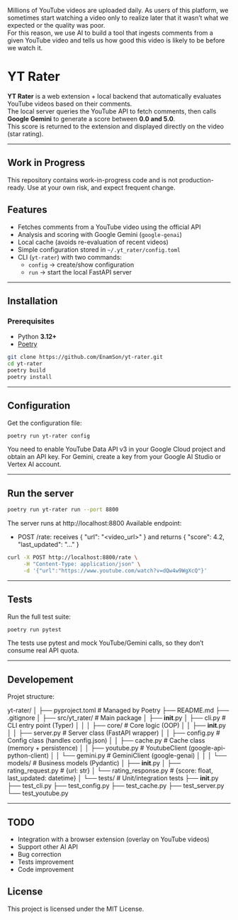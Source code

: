 Millions of YouTube videos are uploaded daily. As users of this platform, we sometimes start
watching a video only to realize later that it wasn’t what we expected or the quality was poor.  
For this reason, we use AI to build a tool that ingests comments from a given YouTube video
and tells us how good this video is likely to be before we watch it.

# YT Rater

**YT Rater** is a web extension + local backend that automatically evaluates YouTube videos
based on their comments.  
The local server queries the YouTube API to fetch comments, then calls **Google Gemini**
to generate a score between **0.0 and 5.0**.  
This score is returned to the extension and displayed directly on the video (star rating).

---

## Work in Progress

This repository contains work-in-progress code and is not production-ready.
Use at your own risk, and expect frequent change.

## Features

- Fetches comments from a YouTube video using the official API  
- Analysis and scoring with Google Gemini (`google-genai`)  
- Local cache (avoids re-evaluation of recent videos)  
- Simple configuration stored in `~/.yt_rater/config.toml`  
- CLI (`yt-rater`) with two commands:  
  - `config` → create/show configuration  
  - `run` → start the local FastAPI server  

---

## Installation

### Prerequisites
- Python **3.12+**
- [Poetry](https://python-poetry.org/)

```bash
git clone https://github.com/EnamSon/yt-rater.git
cd yt-rater
poetry build
poetry install
```

---

## Configuration
Get the configuration file:

```bash
poetry run yt-rater config
```

You need to enable YouTube Data API v3 in your Google Cloud project
and obtain an API key.
For Gemini, create a key from your Google AI Studio or Vertex AI account.

---

## Run the server

```bash
poetry run yt-rater run --port 8800
```

The server runs at http://localhost:8800
Available endpoint:
- POST /rate: receives { "url": "<video_url>" } and returns { "score": 4.2, "last_updated": "..." }

```bash
curl -X POST http://localhost:8800/rate \
     -H "Content-Type: application/json" \
     -d '{"url":"https://www.youtube.com/watch?v=dQw4w9WgXcQ"}'
```

---

## Tests

Run the full test suite:

```bash
poetry run pytest
```

The tests use pytest and mock YouTube/Gemini calls, so they don’t consume real API quota.

---

## Developement

Projet structure:

yt-rater/
│
├── pyproject.toml               # Managed by Poetry
├── README.md
├── .gitignore
│
├── src/yt_rater/                # Main package
│   ├── __init__.py
│   ├── cli.py                   # CLI entry point (Typer)
│   │
│   ├── core/                    # Core logic (OOP)
│   │   ├── __init__.py
│   │   ├── server.py            # Server class (FastAPI wrapper)
│   │   ├── config.py            # Config class (handles config.json)
│   │   ├── cache.py             # Cache class (memory + persistence)
│   │   ├── youtube.py           # YoutubeClient (google-api-python-client)
│   │   └── gemini.py            # GeminiClient (google-genai)
│   │
│   └── models/                  # Business models (Pydantic)
│       ├── __init__.py
│       ├── rating_request.py    # {url: str}
│       └── rating_response.py   # {score: float, last_updated: datetime}
│
└── tests/                       # Unit/integration tests
    ├── __init__.py
    ├── test_cli.py
    ├── test_config.py
    ├── test_cache.py
    ├── test_server.py
    └── test_youtube.py

---

## TODO

- Integration with a browser extension (overlay on YouTube videos)
- Support other AI API
- Bug correction
- Tests improvement
- Code improvement

## License

This project is licensed under the MIT License.
